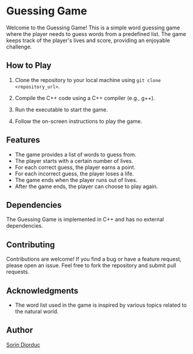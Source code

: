 # Guessing Game

Welcome to the Guessing Game! This is a simple word guessing game where the player needs to guess words from a predefined list. The game keeps track of the player's lives and score, providing an enjoyable challenge.

## How to Play

1. Clone the repository to your local machine using `git clone <repository_url>`.

2. Compile the C++ code using a C++ compiler (e.g., g++).

3. Run the executable to start the game.

4. Follow the on-screen instructions to play the game.

## Features

- The game provides a list of words to guess from.
- The player starts with a certain number of lives.
- For each correct guess, the player earns a point.
- For each incorrect guess, the player loses a life.
- The game ends when the player runs out of lives.
- After the game ends, the player can choose to play again.

## Dependencies

The Guessing Game is implemented in C++ and has no external dependencies.

## Contributing

Contributions are welcome! If you find a bug or have a feature request, please open an issue. Feel free to fork the repository and submit pull requests.

## Acknowledgments

- The word list used in the game is inspired by various topics related to the natural world.

## Author

[Sorin Diorduc](https://github.com/Diorduc)
